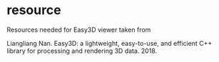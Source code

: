 # resource
Resources needed for Easy3D viewer taken from 

Liangliang Nan. 
Easy3D: a lightweight, easy-to-use, and efficient C++ library for processing and rendering 3D data. 
2018.
